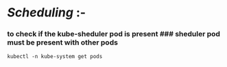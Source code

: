 # *Scheduling* :-

### to check if the kube-sheduler pod is present ### sheduler pod must be present with other pods
```
kubectl -n kube-system get pods			
```
